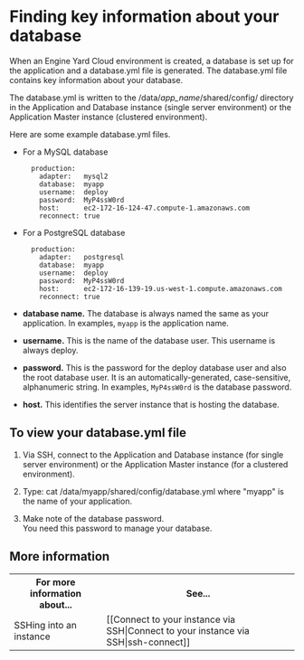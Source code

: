# Finding key information about your database

When an Engine Yard Cloud environment is created, a database is set up for the application and a database.yml file is generated. The database.yml file contains key information about your database.

The database.yml is written to the /data/*app_name*/shared/config/ directory in the Application and Database instance (single server environment) or the Application Master instance (clustered environment). 

Here are some example database.yml files.  

* For a MySQL database  

        production:
	      adapter:   mysql2
	      database:  myapp
    	  username:  deploy
    	  password:  MyP4ssW0rd
    	  host:      ec2-172-16-124-47.compute-1.amazonaws.com
    	  reconnect: true
	

* For a PostgreSQL database  
	   	
	    production:
		  adapter:   postgresql
		  database:  myapp
		  username:  deploy
		  password:  MyP4ssW0rd
		  host:      ec2-172-16-139-19.us-west-1.compute.amazonaws.com
		  reconnect: true
	

* **database name.** The database is always named the same as your application. In examples, `myapp` is the application name.
* **username.** This is the name of the database user. This username is always deploy.
* **password.** This is the password for the deploy database user and also the root database user. It is an automatically-generated, case-sensitive, alphanumeric string. In examples, `MyP4ssW0rd` is the database password.  
* **host.** This identifies the server instance that is hosting the database. 




## To view your database.yml file

1. Via SSH, connect to the Application and Database instance (for single server environment) or the Application Master instance (for a clustered environment).

2. Type:
        cat /data/myapp/shared/config/database.yml
  where "myapp" is the name of your application.

3. Make note of the database password.  
    You need this password to manage your database. 

<h2 id="topic5"> More information</h2>

<table>
	  <tr>
	    <th>For more information about...</th><th>See...</th>
	  </tr>
	  <tr>
	    <td>SSHing into an instance</td><td>[[Connect to your instance via SSH|Connect to your instance via SSH|ssh-connect]]</td>
	  </tr> 
</table>
